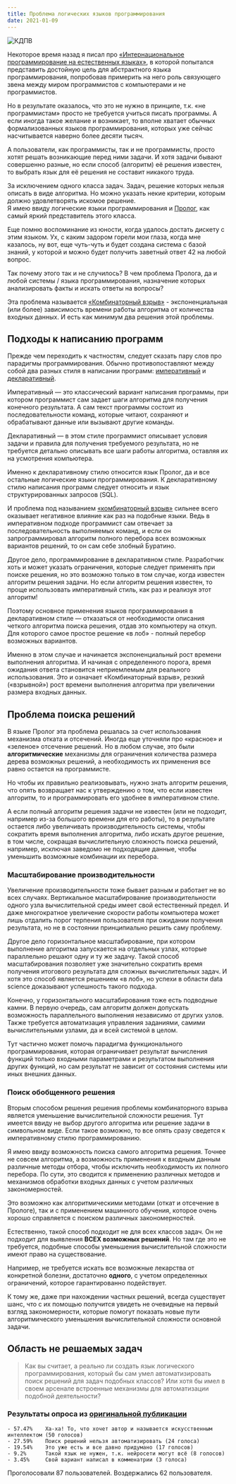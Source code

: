 ```yaml
---
title: Проблема логических языков программирования
date: 2021-01-09
---
```


![КДПВ](/ru/blog/langs.jpeg)

Некоторое время назад я писал про [«Интернациональное программирование на естественных языках»](/ru/blog/2020/12/05/интернациональное-программирование-на-естественных-языках/), 
в которой попытался представить достойную цель для абстрактного языка программирования, 
попробовав примерить на него роль связующего звена между миром программистов с компьютерами и не программистов. 

Но в результате оказалось, что это не нужно в принципе, т.к. «не программистам» просто не требуется учиться писать программы. 
А если иногда такое желание и возникает, то вполне хватает обычных формализованных языков программирования, 
которых уже сейчас насчитывается наверно более десяти тысяч.

А пользователи, как программисты, так и не программисты, просто хотят решать возникающие перед ними задачи. 
И хотя задачи бывают совершенно разные, но если способ (алгоритм) её решения известен, то выбрать язык для её решения не составит никакого труда.

За исключением одного класса задач. Задач, решение которых нельзя описать в виде алгоритма. 
Но можно указать некие критерии, которым должно удовлетворять искомое решение.  
Я имею ввиду логические языки программирования и [Пролог](https://ru.wikipedia.org/wiki/Пролог_(язык_программирования)), как самый яркий представитель этого класса.

Еще помню воспоминание из юности, когда удалось достать дискету с этим языком. 
Ух, с каким задором горели мои глаза, когда мне казалось, ну вот, еще чуть-чуть и будет создана система с базой знаний, 
у которой и можно будет получить заветный ответ 42 на любой вопрос.

Так почему этого так и не случилось? В чем проблема Пролога, да и любой системы / языка программирования, 
назначение которых анализировать факты и искать ответы на вопросы?  

Эта проблема называется [«Комбинаторный взрыв»](https://ru.wikipedia.org/wiki/Комбинаторный_взрыв) - экспоненциальная (или более) зависимость времени работы алгоритма от количества входных данных. 
И есть как минимум два решения этой проблемы.

## Подходы к написанию программ
Прежде чем переходить к частностям, следует сказать пару слов про парадигмы программирования. 
Обычно противопоставляют между собой два разных стиля в написании программ: [императивный](https://ru.wikipedia.org/wiki/Императивное_программирование) и [декларативный](https://ru.wikipedia.org/wiki/Декларативное_программирование).

Императивный — это классический вариант написания программы, при котором программист сам задает шаги алгоритма для получения конечного результата. 
А сам текст программы состоит из последовательности команд, которые читают, сохраняют и обрабатывают данные или вызывают другие команды.

Декларативный — в этом стиле программист описывает условия задачи и правила для получения требуемого результата, 
но не требуется детально описывать все шаги работы алгоритма, оставляя их на усмотрения компьютера.

Именно к декларативному стилю относится язык Пролог, да и все остальные логические языки программирования. 
К декларативному стилю написания программ следует относить и язык структурированных запросов (SQL).

И проблема под называнием [«комбинаторный взрыв»](https://ru.wikipedia.org/wiki/Комбинаторный_взрыв) сильнее всего оказывает негативное влияние как раз на подобные языки. 
Ведь в императивном подходе программист сам отвечает за последовательность выполняемых команд, и если он запрограммировал алгоритм полного перебора всех возможных вариантов решений, то он сам себе злобный Буратино.

Другое дело, программирование в декларативном стиле. Разработчик хоть и может указать ограничения, которые следует применять при поиске решения, 
но это возможно только в том случае, когда известен алгоритм решения задачи. 
Но если алгоритм решения  известен, то проще использовать императивный стиль, как раз и реализуя этот алгоритм!

Поэтому основное применения языков программирования в декларативном стиле — отказаться от необходимости описания четкого алгоритма поиска решения, 
отдав это компьютеру на откуп. Для которого самое простое решение «в лоб» - полный перебор возможных вариантов.

Именно в этом случае и начинается экспоненциальный рост времени выполнения алгоритма. 
И начиная с определенного порога, время ожидания ответа становится неприемлемым для реального использования. 
Это и означает «Комбинаторный взрыв», резкий («взрывной») рост времени выполнения алгоритма при увеличении размера входных данных.

## Проблема поиска решений
В языке Пролог эта проблема решалась за счет использования механизма отката и  отсечений. 
Иногда еще уточняли про «красное» и «зеленое» отсечение решений. 
Но в любом случае, это были **алгоритмические** механизмы для ограничения количества размера дерева возможных решений, 
а необходимость их применения все равно остается на программисте. 

Но чтобы их правильно реализовывать, нужно знать алгоритм решения, что опять возвращает нас к утверждению о том, 
что если известен алгоритм, то и программировать его удобнее в императивном стиле.

А если полный алгоритм решения задачи не известен (или не подходит, например из-за большого времени для его работы), 
то в результате остается либо увеличивать производительность системы, чтобы сократить время выполнения алгоритма, 
либо искать другое решение, в том числе, сокращая вычислительную сложность поиска решений, например, исключая заведомо не подходящие данные, 
чтобы уменьшить возможные комбинации их перебора.

### Масштабирование производительности
Увеличение производительности тоже бывает разным и работает не во всех случаях. 
Вертикальное масштабирование производительности одного узла вычислительной среды имеет свой естественный предел. 
И даже многократное увеличение скорости работы компьютера может лишь отдалить порог терпения пользователя при ожидании получения результата, 
но не в состоянии принципиально решить саму проблему.

Другое дело горизонтальное масштабирование, при котором выполнение алгоритма запускается на отдельных узлах, которые параллельно решают одну и ту же задачу. 
Такой способ масштабирования позволяет уже значительно сократить время получения итогового результата для сложных вычислительных задач. 
И хотя это способ является решением «в лоб», но успехи в области data science доказывают успешность такого подхода.

Конечно, у горизонтального масштабирования тоже есть подводные камни. 
В первую очередь, сам алгоритм должен допускать возможность параллельного выполнения независимо от других узлов. 
Также требуется автоматизация управления заданиями, самими вычислительными узлами, да и всей системой в целом.

Тут частично может помочь парадигма функционального программирования, которая ограничивает результат вычисления функций только входными параметрами 
и результатом выполнения других функций, но сам результат не зависит от состояния системы или иных внешних данных. 

### Поиск обобщенного решения
Вторым способом решения решения проблемы комбинаторного взрыва является уменьшение вычислительной сложности решения. 
Тут имеется ввиду не выбор другого алгоритма или решение задачи в символьном виде. 
Если такое возможно, то все опять сразу сведется к императивному стилю программированию. 

Я имею ввиду возможность поиска самого алгоритма решения. 
Точнее не совсем алгоритма, а возможность применения к входным данным различные методы отбора, чтобы исключить необходимость их полного перебора. 
По сути, это сводится к применению различных методов и механизмов обработки входных данных с учетом различных закономерностей. 

Это возможно как алгоритмическими методами (откат и отсечение в Прологе), так и с применением машинного обучения, 
которое очень хорошо справляется с поиском различных закономерностей.

Естественно, такой способ подходит не для всех классов задач. Он не подходит для выявления **ВСЕХ возможных решений**. 
Но там где это не требуется, подобные способы уменьшения вычислительной сложности имеют право на существование.

Например, не требуется искать все возможные лекарства от конкретной болезни, достаточно **одного**, с учетом определенных ограничений, которое гарантированно подействует.

К тому же, даже при нахождении частных решений, всегда существует шанс, что с их помощью получится увидеть не очевидные на первый взгляд закономерности, 
которые помогут показать новые пути алгоритмического уменьшения вычислительной сложности основной задачи.

## Область не решаемых задач
> Как вы считает, а реально ли создать язык логического программирования, который бы сам умел автоматизировать поиск решений для задач подобных классов? Или хотя бы имел в своем арсенале встроенные механизмы для автоматизации подобной деятельности?


### Результаты опроса из [оригинальной публикации]((https://habr.com/ru/articles/536268/))
```
- 57.47%    Ха-ха! То, что хочет автор и называется искусственным интеллектом (50 голосов)
- 27.59%    Поиск решений нельзя автоматизировать (24 голоса)
- 19.54%    Это уже есть и все давно придумано (17 голосов)
- 9.2%      Такой язык не нужен, т.к. нейросети могут всё (8 голосов)
- 3.45%     Свой вариант написал в комменатрии (3 голоса)
```
Проголосовали 87 пользователей. Воздержались 62 пользователя. 
